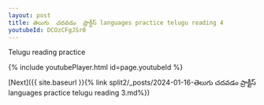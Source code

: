 ```yaml
---
layout: post
title: తెలుగు  చదవడం  ప్రాక్టీస్ languages practice telugu reading 4
youtubeId: DCOzCFgJSr0
---
```

 
 
Telugu reading practice
 
 
 
 
 


{% include youtubePlayer.html id=page.youtubeId %}
 
[Next]({{ site.baseurl }}{% link  split2/_posts/2024-01-16-తెలుగు  చదవడం  ప్రాక్టీస్ languages practice telugu reading 3.md%})
 
